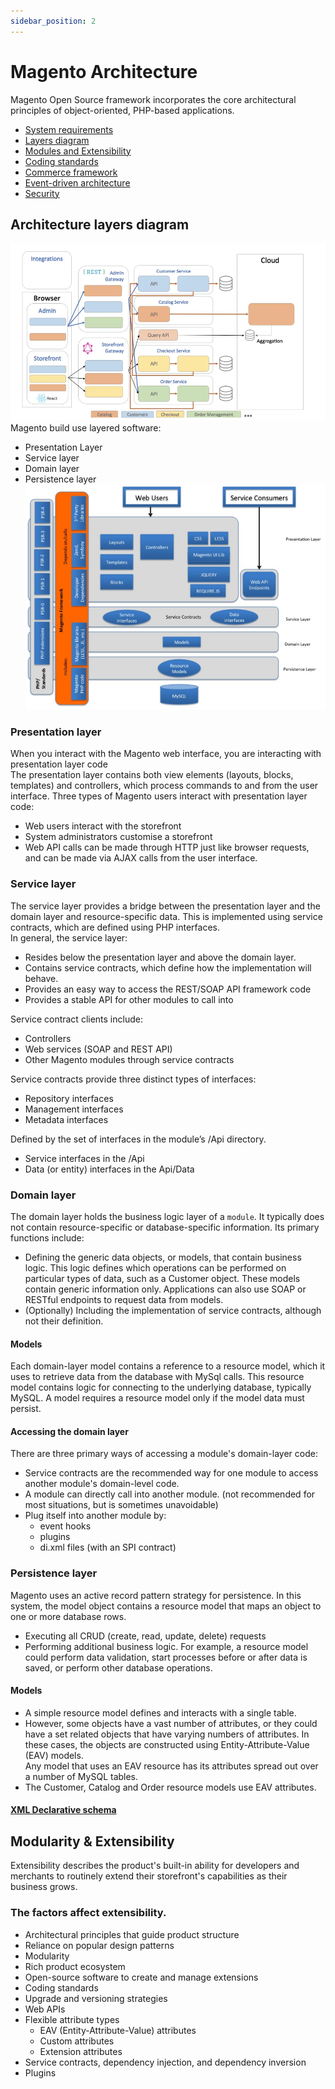 ```yaml
---
sidebar_position: 2
---
```

# Magento Architecture

Magento Open Source framework incorporates the core architectural principles of object-oriented, PHP-based applications.
- [System requirements](https://devdocs.magento.com/guides/v2.4/install-gde/system-requirements.html)
- [Layers diagram](https://developer.adobe.com/commerce/php/architecture/basics/diagrams/)
- [Modules and Extensibility](https://developer.adobe.com/commerce/php/architecture/modules/)
- [Coding standards](https://developer.adobe.com/commerce/php/coding-standards/)
- [Commerce framework](https://developer.adobe.com/commerce/php/architecture/framework/)
- [Event-driven architecture](https://developer.adobe.com/commerce/php/development/components/events-and-observers/)
- [Security](https://developer.adobe.com/commerce/php/architecture/basics/security/)

## Architecture layers diagram
![Architecture Overview](/img/m2/archi_diagram_desired-state.webp)
Magento build use layered software:
- Presentation Layer
- Service layer
- Domain layer
- Persistence layer
![Magento Layers](/img/m2/mage2-layers.png)

### Presentation layer
When you interact with the Magento web interface, you are interacting with presentation layer code  
The presentation layer contains both view elements (layouts, blocks, templates) and controllers, which process commands to and from the user interface.
Three types of Magento users interact with presentation layer code:  
- Web users interact with the storefront
- System administrators customise a storefront
- Web API calls can be made through HTTP just like browser requests, and can be made via AJAX calls from the user interface.

### Service layer
The service layer provides a bridge between the presentation layer and the domain layer and resource-specific data. This is implemented using service contracts, which are defined using PHP interfaces.  
In general, the service layer:
- Resides below the presentation layer and above the domain layer.
- Contains service contracts, which define how the implementation will behave.
- Provides an easy way to access the REST/SOAP API framework code 
- Provides a stable API for other modules to call into

Service contract clients include:
- Controllers
- Web services (SOAP and REST API)
- Other Magento modules through service contracts

Service contracts provide three distinct types of interfaces:
- Repository interfaces
- Management interfaces
- Metadata interfaces

Defined by the set of interfaces in the module’s /Api directory.
- Service interfaces in the /Api
- Data (or entity) interfaces in the Api/Data 

### Domain layer
The domain layer holds the business logic layer of a `module`. It typically does not contain resource-specific or database-specific information. Its primary functions include:
- Defining the generic data objects, or models, that contain business logic.
This logic defines which operations can be performed on particular types of data, such as a Customer object. 
These models contain generic information only. Applications can also use SOAP or RESTful endpoints to request data from models.
- (Optionally) Including the implementation of service contracts, although not their definition.
#### Models
Each domain-layer model contains a reference to a resource model, which it uses to retrieve data from the database with MySql calls. This resource model contains logic for connecting to the underlying database, typically MySQL. A model requires a resource model only if the model data must persist.
#### Accessing the domain layer
There are three primary ways of accessing a module's domain-layer code:
- Service contracts are the recommended way for one module to access another module's domain-level code.
- A module can directly call into another module. (not recommended for most situations, but is sometimes unavoidable)
- Plug itself into another module by:  
  - event hooks
  - plugins
  - di.xml files (with an SPI contract)

### Persistence layer
Magento uses an active record pattern strategy for persistence. In this system, the model object contains a resource model that maps an object to one or more database rows.

- Executing all CRUD (create, read, update, delete) requests
- Performing additional business logic. For example, a resource model could perform data validation, start processes before or after data is saved, or perform other database operations.

#### Models
- A simple resource model defines and interacts with a single table.  
- However, some objects have a vast number of attributes, or they could have a set related objects that have varying numbers of attributes. In these cases, the objects are constructed using Entity-Attribute-Value (EAV) models.  
Any model that uses an EAV resource has its attributes spread out over a number of MySQL tables.  
- The Customer, Catalog and Order resource models use EAV attributes.  
#### [XML Declarative schema](https://developer.adobe.com/commerce/php/development/components/declarative-schema/)

## Modularity & Extensibility
Extensibility describes the product's built-in ability for developers and merchants to routinely extend their storefront's capabilities as their business grows.  
### The factors affect extensibility.
- Architectural principles that guide product structure
- Reliance on popular design patterns
- Modularity
- Rich product ecosystem
- Open-source software to create and manage extensions
- Coding standards
- Upgrade and versioning strategies
- Web APIs
- Flexible attribute types
  - EAV (Entity-Attribute-Value) attributes
  - Custom attributes
  - Extension attributes
- Service contracts, dependency injection, and dependency inversion
- Plugins
